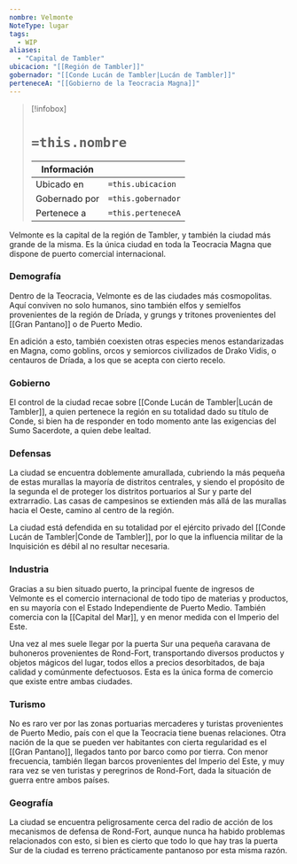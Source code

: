 ```yaml
---
nombre: Velmonte
NoteType: lugar
tags:
  - WIP
aliases:
  - "Capital de Tambler"
ubicacion: "[[Región de Tambler]]"
gobernador: "[[Conde Lucán de Tambler|Lucán de Tambler]]"
perteneceA: "[[Gobierno de la Teocracia Magna]]"
---
```


>[!infobox]
># **`=this.nombre`**
> 
> | Información    ||
> | ---------------- | -------------- |
> | Ubicado en        | `=this.ubicacion` |
> | Gobernado por  | `=this.gobernador` |
> | Pertenece a       | `=this.perteneceA` |

Velmonte es la capital de la región de Tambler, y también la ciudad más grande de la misma. Es la única ciudad en toda la Teocracia Magna que dispone de puerto comercial internacional.

### Demografía

Dentro de la Teocracia, Velmonte es de las ciudades más cosmopolitas. Aquí conviven no solo humanos, sino también elfos y semielfos provenientes de la región de Dríada, y grungs y tritones provenientes del [[Gran Pantano]] o de Puerto Medio.

En adición a esto, también coexisten otras especies menos estandarizadas en Magna, como goblins, orcos y semiorcos civilizados de Drako Vidis, o centauros de Dríada, a los que se acepta con cierto recelo.

### Gobierno

El control de la ciudad recae sobre [[Conde Lucán de Tambler|Lucán de Tambler]], a quien pertenece la región en su totalidad dado su título de Conde, si bien ha de responder en todo momento ante las exigencias del Sumo Sacerdote, a quien debe lealtad.

### Defensas

La ciudad se encuentra doblemente amurallada, cubriendo la más pequeña de estas murallas la mayoría de distritos centrales, y siendo el propósito de la segunda el de proteger los distritos portuarios al Sur y parte del extrarradio. Las casas de campesinos se extienden más allá de las murallas hacia el Oeste, camino al centro de la región.

La ciudad está defendida en su totalidad por el ejército privado del [[Conde Lucán de Tambler|Conde de Tambler]], por lo que la influencia militar de la Inquisición es débil al no resultar necesaria.

### Industria

Gracias a su bien situado puerto, la principal fuente de ingresos de Velmonte es el comercio internacional de todo tipo de materias y productos, en su mayoría con el Estado Independiente de Puerto Medio. También comercia con la [[Capital del Mar]], y en menor medida con el Imperio del Este.

Una vez al mes suele llegar por la puerta Sur una pequeña caravana de buhoneros provenientes de Rond-Fort, transportando diversos productos y objetos mágicos del lugar, todos ellos a precios desorbitados, de baja calidad y comúnmente defectuosos. Esta es la única forma de comercio que existe entre ambas ciudades.

### Turismo

No es raro ver por las zonas portuarias mercaderes y turistas provenientes de Puerto Medio, país con el que la Teocracia tiene buenas relaciones. Otra nación de la que se pueden ver habitantes con cierta regularidad es el [[Gran Pantano]], llegados tanto por barco como por tierra. Con menor frecuencia, también llegan barcos provenientes del Imperio del Este, y muy rara vez se ven turistas y peregrinos de Rond-Fort, dada la situación de guerra entre ambos países.

### Geografía

La ciudad se encuentra peligrosamente cerca del radio de acción de los mecanismos de defensa de Rond-Fort, aunque nunca ha habido problemas relacionados con esto, si bien es cierto que todo lo que hay tras la puerta Sur de la ciudad es terreno prácticamente pantanoso por esta misma razón.